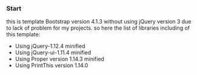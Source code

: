 ### Start
this is template Bootstrap version 4.1.3 without using jQuery version 3 due to lack of problem for my projects.
so here the list of libraries including of this template:
- Using jQuery-1.12.4 minified
- Using jQuery-ui-1.11.4 minified
- Using Proper version 1.14.3 minified
- Using PrintThis version 1.14.0